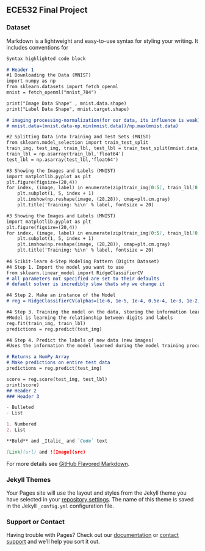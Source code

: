 ## ECE532 Final Project
### Dataset

Markdown is a lightweight and easy-to-use syntax for styling your writing. It includes conventions for

```markdown
Syntax highlighted code block

# Header 1
#1 Downloading the Data (MNIST)
import numpy as np
from sklearn.datasets import fetch_openml
mnist = fetch_openml("mnist_784")

print("Image Data Shape" , mnist.data.shape)
print("Label Data Shape", mnist.target.shape)

# imaging processing-normalization(for our data, its influence is weak)
# mnist.data=(mnist.data-np.min(mnist.data))/np.max(mnist.data)

#2 Splitting Data into Training and Test Sets (MNIST)
from sklearn.model_selection import train_test_split
train_img, test_img, train_lbl, test_lbl = train_test_split(mnist.data, mnist.target, test_size=1/7.0, random_state=0)
train_lbl = np.asarray(train_lbl,'float64')
test_lbl = np.asarray(test_lbl,'float64')

#3 Showing the Images and Labels (MNIST)
import matplotlib.pyplot as plt
plt.figure(figsize=(20,4))
for index, (image, label) in enumerate(zip(train_img[0:5], train_lbl[0:5])):
    plt.subplot(1, 5, index + 1)
    plt.imshow(np.reshape(image, (28,28)), cmap=plt.cm.gray)
    plt.title('Training: %i\n' % label, fontsize = 20)

#3 Showing the Images and Labels (MNIST)
import matplotlib.pyplot as plt
plt.figure(figsize=(20,4))
for index, (image, label) in enumerate(zip(train_img[0:5], train_lbl[0:5])):
    plt.subplot(1, 5, index + 1)
    plt.imshow(np.reshape(image, (28,28)), cmap=plt.cm.gray)
    plt.title('Training: %i\n' % label, fontsize = 20)
    
#4 Scikit-learn 4-Step Modeling Pattern (Digits Dataset)
#4 Step 1. Import the model you want to use
from sklearn.linear_model import RidgeClassifierCV
# all parameters not specified are set to their defaults
# default solver is incredibly slow thats why we change it

#4 Step 2. Make an instance of the Model
# reg = RidgeClassifierCV(alphas=[1e-6, 1e-5, 1e-4, 0.5e-4, 1e-3, 1e-2, 1e-1],cv=10)

#4 Step 3. Training the model on the data, storing the information learned from the data 
#Model is learning the relationship between digits and labels
reg.fit(train_img, train_lbl)
predictions = reg.predict(test_img)

#4 Step 4. Predict the labels of new data (new images)
#Uses the information the model learned during the model training process

# Returns a NumPy Array
# Make predictions on entire test data
predictions = reg.predict(test_img)

score = reg.score(test_img, test_lbl)
print(score)
## Header 2
### Header 3

- Bulleted
- List

1. Numbered
2. List

**Bold** and _Italic_ and `Code` text

[Link](url) and ![Image](src)
```

For more details see [GitHub Flavored Markdown](https://guides.github.com/features/mastering-markdown/).

### Jekyll Themes

Your Pages site will use the layout and styles from the Jekyll theme you have selected in your [repository settings](https://github.com/RenwenCui/ece532/settings). The name of this theme is saved in the Jekyll `_config.yml` configuration file.

### Support or Contact

Having trouble with Pages? Check out our [documentation](https://docs.github.com/categories/github-pages-basics/) or [contact support](https://github.com/contact) and we’ll help you sort it out.
